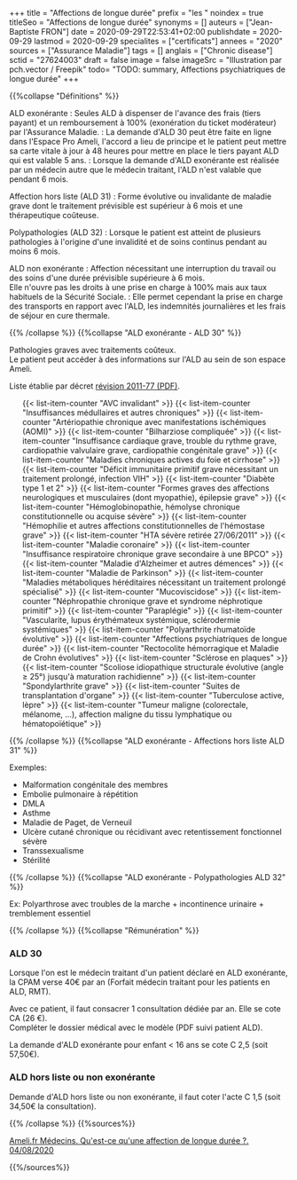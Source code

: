 +++
title = "Affections de longue durée"
prefix = "les "
noindex = true
titleSeo = "Affections de longue durée"
synonyms = []
auteurs = ["Jean-Baptiste FRON"]
date = 2020-09-29T22:53:41+02:00
publishdate = 2020-09-29
lastmod = 2020-09-29
specialites = ["certificats"]
annees = "2020"
sources = ["Assurance Maladie"]
tags = []
anglais = ["Chronic disease"]
sctid = "27624003"
draft = false
image = false
imageSrc = "Illustration par pch.vector / Freepik"
todo= "TODO: summary, Affections psychiatriques de longue durée"
+++

{{%collapse "Définitions" %}}

ALD exonérante
: Seules ALD à dispenser de l'avance des frais (tiers payant) et un remboursement à 100% (exonération du ticket modérateur) par l'Assurance Maladie.
: La demande d'ALD 30 peut être faite en ligne dans l'Espace Pro Ameli, l'accord a lieu de principe et le patient peut mettre sa carte vitale à jour à 48 heures pour mettre en place le tiers payant ALD qui est valable 5 ans.
: Lorsque la demande d'ALD exonérante est réalisée par un médecin autre que le médecin traitant, l'ALD n'est valable que pendant 6 mois.

Affection hors liste (ALD 31)
: Forme évolutive ou invalidante de maladie grave dont le traitement prévisible est supérieur à 6 mois et une thérapeutique coûteuse.

Polypathologies (ALD 32)
: Lorsque le patient est atteint de plusieurs pathologies à l'origine d'une invalidité et de soins continus pendant au moins 6 mois.

ALD non exonérante
: Affection nécessitant une interruption du travail ou des soins d'une durée prévisible supérieure à 6 mois.  
Elle n'ouvre pas les droits à une prise en charge à 100% mais aux taux habituels de la Sécurité Sociale.
: Elle permet cependant la prise en charge des transports en rapport avec l'ALD, les indemnités journalières et les frais de séjour en cure thermale.

{{% /collapse %}}
{{%collapse "ALD exonérante - ALD 30" %}}

Pathologies graves avec traitements coûteux.  
Le patient peut accéder à des informations sur l'ALD au sein de son espace Ameli.

Liste établie par décret [révision 2011-77 (PDF)](https://www.ameli.fr/sites/default/files/Documents/3901/document/decret-2011-77_journal-officiel.pdf).

<ul class="list-group my-4 list-counter">
  {{< list-item-counter "AVC invalidant" >}}
  {{< list-item-counter "Insuffisances médullaires et autres chroniques" >}}
  {{< list-item-counter "Artériopathie chronique avec manifestations ischémiques (AOMI)" >}}
  {{< list-item-counter "Bilharziose compliquée" >}}
  {{< list-item-counter "Insuffisance cardiaque grave, trouble du rythme grave, cardiopathie valvulaire grave, cardiopathie congénitale grave" >}}
  {{< list-item-counter "Maladies chroniques actives du foie et cirrhose" >}}
  {{< list-item-counter "Déficit immunitaire primitif grave nécessitant un traitement prolongé, infection VIH" >}}
  {{< list-item-counter "Diabète type 1 et 2" >}}
  {{< list-item-counter "Formes graves des affections neurologiques et musculaires (dont myopathie), épilepsie grave" >}}
  {{< list-item-counter "Hémoglobinopathie, hémolyse chronique constitutionnelle ou acquise sévère" >}}
  {{< list-item-counter "Hémophilie et autres affections constitutionnelles de l'hémostase grave" >}}
  {{< list-item-counter "HTA sévère retirée 27/06/2011" >}}
  {{< list-item-counter "Maladie coronaire" >}}
  {{< list-item-counter "Insuffisance respiratoire chronique grave secondaire à une BPCO" >}}
  {{< list-item-counter "Maladie d'Alzheimer et autres démences" >}}
  {{< list-item-counter "Maladie de Parkinson" >}}
  {{< list-item-counter "Maladies métaboliques héréditaires nécessitant un traitement prolongé spécialisé" >}}
  {{< list-item-counter "Mucoviscidose" >}}
  {{< list-item-counter "Néphropathie chronique grave et syndrome néphrotique primitif" >}}
  {{< list-item-counter "Paraplégie" >}}
  {{< list-item-counter "Vascularite, lupus érythémateux systémique, sclérodermie systémiques" >}}
  {{< list-item-counter "Polyarthrite rhumatoïde évolutive" >}}
  {{< list-item-counter "Affections psychiatriques de longue durée" >}}
  {{< list-item-counter "Rectocolite hémorragique et Maladie de Crohn évolutives" >}}
  {{< list-item-counter "Sclérose en plaques" >}}
  {{< list-item-counter "Scoliose idiopathique structurale évolutive (angle ≥ 25°) jusqu'à maturation rachidienne" >}}
  {{< list-item-counter "Spondylarthrite grave" >}}
  {{< list-item-counter "Suites de transplantation d'organe" >}}
  {{< list-item-counter "Tuberculose active, lèpre" >}}
  {{< list-item-counter "Tumeur maligne (colorectale, mélanome, ...), affection maligne du tissu lymphatique ou hématopoïétique" >}}
</ul>

{{% /collapse %}}
{{%collapse "ALD exonérante - Affections hors liste ALD 31" %}}

Exemples:

- Malformation congénitale des membres
- Embolie pulmonaire à répétition
- DMLA
- Asthme
- Maladie de Paget, de Verneuil
- Ulcère cutané chronique ou récidivant avec retentissement fonctionnel sévère
- Transsexualisme
- Stérilité

{{% /collapse %}}
{{%collapse "ALD exonérante - Polypathologies ALD 32" %}}

Ex: Polyarthrose avec troubles de la marche + incontinence urinaire + tremblement essentiel

{{% /collapse %}}
{{%collapse "Rémunération" %}}

### ALD 30

Lorsque l'on est le médecin traitant d'un patient déclaré en ALD exonérante, la CPAM verse 40€ par an (Forfait médecin traitant pour les patients en ALD, RMT).

Avec ce patient, il faut consacrer 1 consultation dédiée par an. Elle se cote CA (26 €).  
Compléter le dossier médical avec le modèle (PDF suivi patient ALD).

La demande d'ALD exonérante pour enfant < 16 ans se cote C 2,5 (soit 57,50€).

### ALD hors liste ou non exonérante

Demande d'ALD hors liste ou non exonérante, il faut coter l'acte C 1,5 (soit 34,50€ la consultation).

{{% /collapse %}}
{{%sources%}}

[Ameli.fr Médecins. Qu'est-ce qu'une affection de longue durée ?. 04/08/2020](https://www.ameli.fr/medecin/exercice-liberal/presciption-prise-charge/situation-patient-ald-affection-longue-duree/definition-ald)

{{%/sources%}}
